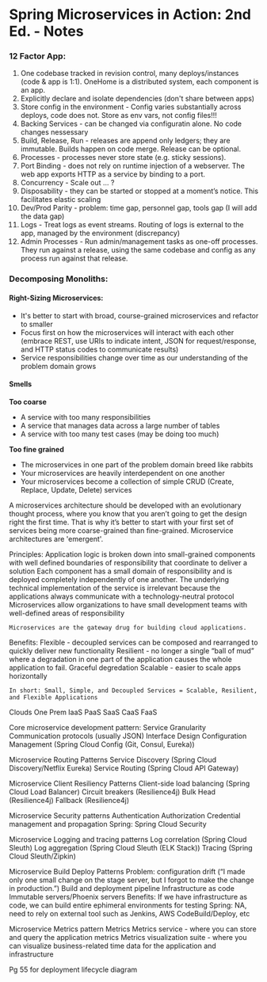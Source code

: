 # Spring Microservices in Action: 2nd Ed. - Notes


### 12 Factor App:
1. One codebase tracked in revision control, many deploys/instances (code & app is 1:1). OneHome is a distributed system, each component is an app. 
2. Explicitly declare and isolate dependencies (don't share between apps)
3. Store config in the environment - Config varies substantially across deploys, code does not. Store as env vars, not config files!!!
4. Backing Services - can be changed via configuratin alone. No code changes nessessary
5. Build, Release, Run - releases are append only ledgers; they are immutable. Builds happen on code merge. Release can be optional. 
6. Processes - processes never store state (e.g. sticky sessions). 
7. Port Binding - does not rely on runtime injection of a webserver. The web app exports HTTP as a service by binding to a port.
8. Concurrency - Scale out ... ? 
9. Disposability - they can be started or stopped at a moment’s notice. This facilitates elastic scaling
10. Dev/Prod Parity - problem: time gap, personnel gap, tools gap (I will add the data gap)
11. Logs - Treat logs as event streams. Routing of logs is external to the app, managed by the environment (discrepancy)
12. Admin Processes - Run admin/management tasks as one-off processes. They run against a release, using the same codebase and config as any process run against that release.

### Decomposing Monoliths:
#### Right-Sizing Microservices: 
- It's better to start with broad, course-grained microservices and refactor to smaller 
- Focus first on how the microservices will interact with each other (embrace REST, use URIs to indicate intent, JSON for request/response, and HTTP status codes to communicate results)
- Service responsibilities change over time as our understanding of the problem domain grows <br>


#### Smells
**Too coarse**
- A service with too many responsibilities
- A service that manages data across a large number of tables
- A service with too many test cases (may be doing too much)

**Too fine grained**
- The microservices in one part of the problem domain breed like rabbits
- Your microservices are heavily interdependent on one another
- Your microservices become a collection of simple CRUD (Create, Replace, Update, Delete) services

A microservices architecture should be developed with an evolutionary thought process, where you know that you aren’t going to get the design right the first time. That is why it’s better to start with your first set of services being more coarse-grained than fine-grained.
Microservice architectures are 'emergent'. 



Principles: 
	Application logic is broken down into small-grained components with well defined boundaries of responsibility that coordinate to deliver a solution
	Each component has a small domain of responsibility and is deployed completely independently of one another.
	The underlying technical implementation of the service is irrelevant because the applications always communicate with a technology-neutral protocol
	Microservices allow organizations to have small development teams with well-defined areas of responsibility

	Microservices are the gateway drug for building cloud applications.

Benefits: 
	Flexible - decoupled services can be composed and rearranged to quickly deliver new functionality
	Resilient - no longer a single “ball of mud” where a degradation in one part of the application causes the whole application to fail. Graceful degredation
	Scalable - easier to scale apps horizontally 

	In short: Small, Simple, and Decoupled Services = Scalable, Resilient, and Flexible Applications

Clouds
	One Prem
	IaaS
	PaaS
	SaaS
	CaaS
	FaaS

Core microservice development pattern: 
	Service Granularity
	Communication protocols (usually JSON)
	Interface Design 
	Configuration Management (Spring Cloud Config (Git, Consul, Eureka))

Microservice Routing Patterns
	Service Discovery (Spring Cloud Discovery/Netflix Eureka)
	Service Routing (Spring Cloud API Gateway)

Microservice Client Resiliency Patterns 
	Client-side load balancing (Spring Cloud Load Balancer)
	Circuit breakers (Resilience4j)
	Bulk Head (Resilience4j)
	Fallback (Resilience4j)

Microservice Security patterns
	Authentication
	Authorization
	Credential management and propagation
	Spring: Spring Cloud Security 

Microservice Logging and tracing patterns
	Log correlation (Spring Cloud Sleuth)
	Log aggregation (Spring Cloud Sleuth (ELK Stack))
	Tracing (Spring Cloud Sleuth/Zipkin)

Microservice Build Deploy Patterns
	Problem: configuration drift (“I made only one small change on the stage server, but I forgot to make the change in production.”)
	Build and deployment pipeline
	Infrastructure as code
	Immutable servers/Phoenix servers
	Benefits: If we have infrastructure as code, we can build entire ephimeral environments for testing
	Spring: NA, need to rely on external tool such as Jenkins, AWS CodeBuild/Deploy, etc

Microservice Metrics pattern
	Metrics 
	Metrics service - where you can store and query the application metrics
	Metrics visualization suite - where you can visualize business-related time data for the application and infrastructure


Pg 55 for deployment lifecycle diagram 

